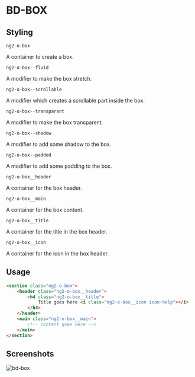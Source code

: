 # BD-BOX

## Styling

`ng2-o-box`

A container to create a box.

`ng2-o-box--fluid`

A modifier to make the box stretch.

`ng2-o-box--scrollable`

A modifier which creates a scrollable part inside the box.

`ng2-o-box--transparant`

A modifier to make the box transparent.

`ng2-o-box--shadow`

A modifier to add some shadow to the box.

`ng2-o-box--padded`

A modifier to add some padding to the box.

`ng2-o-box__header`

A container for the box header.

`ng2-o-box__main`

A container for the box content.

`ng2-o-box__title`

A container for the title in the box header.

`ng2-o-box__icon`

A container for the icon in the box header.

## Usage

```html
<section class="ng2-o-box">
    <header class="ng2-o-box__header">
        <h4 class="ng2-o-box__title">
            Title goes here <i class="ng2-o-box__icon icon-help"></i>
        </h4>
    </header>
    <main class="ng2-o-box__main">
        <!-- content goes here -->
    </main>
</section>
```

## Screenshots

![bd-box](bd-box.png)

